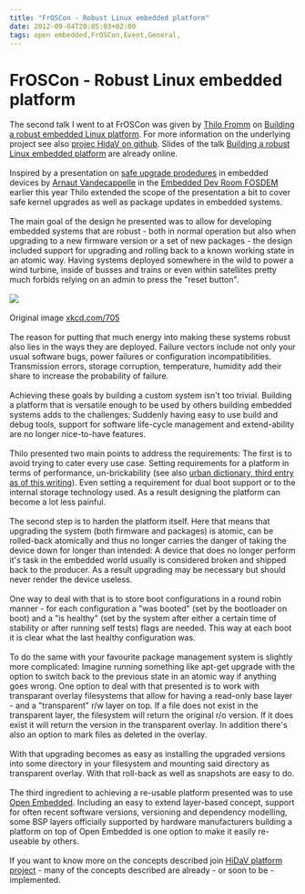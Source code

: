 ```yaml
---
title: "FrOSCon - Robust Linux embedded platform"
date: 2012-09-04T20:05:03+02:00
tags: open embedded,FrOSCon,Event,General,
---
```


# FrOSCon - Robust Linux embedded platform


The second talk I went to at FrOSCon was given by <a href="http://thilo-fromm.de">Thilo Fromm</a> on <a 
href="http://programm.froscon.de/2012/events/950.html">Building a robust embedded Linux platform</a>. For more 
information on the underlying project see also <a href="http://github.com/DFE/HidaV/wiki">projec HidaV on github</a>. 
Slides of the talk <a href="http://thilo-fromm.de/~t-lo/slides/linux_platform.pdf">Building a robust Linux embedded 
platform</a> are already online.<br><br>Inspired by a presentation on <a 
href="https://archive.fosdem.org/2012/schedule/event/safe_upgrade_of_embedded_systems.html">safe upgrade prodedures</a> 
in embedded devices by <a href="https://archive.fosdem.org/2012/schedule/speaker/arnaut_vandecappelle.html">Arnaut 
Vandecappelle</a> in the <a href="https://archive.fosdem.org/2012/schedule/track/embedded_devroom.html">Embedded Dev 
Room FOSDEM</a> earlier this year Thilo extended the scope of the presentation a bit to cover safe kernel upgrades as 
well as package updates in embedded systems.<br><br>The main goal of the design he presented was to allow for 
developing embedded systems that are robust - both in normal operation but also when upgrading to a new firmware 
version or a set of new packages - the design included support for upgrading and rolling back to a known working state 
in an atomic way. Having systems deployed somewhere in the wild to power a wind turbine, inside of busses and trains or 
even within satellites pretty much forbids relying on an admin to press the "reset button".<br><br><a 
href="http://xkcd.com/705/"><img src=" http://imgs.xkcd.com/comics/devotion_to_duty.png"></a><br><br><font 
size="small">Original image <a href="http://xkcd.com/705/">xkcd.com/705</a></font><br><br>The reason for putting that 
much energy into making these systems robust also lies in the ways they are deployed. Failure vectors include not only 
your usual software bugs, power failures or configuration incompatibilities. Transmission errors, storage corruption, 
temperature, humidity add their share to increase the probability of failure.<br><br>Achieving these goals by building 
a custom system isn't too trivial. Building a platform that is versatile enough to be used by others building embedded 
systems adds to the challenges: Suddenly having easy to use build and debug tools, support for software life-cycle 
management and extend-ability are no longer nice-to-have features.<br><br>Thilo presented two main points to address 
the requirements: The first is to avoid trying to cater every use case. Setting requirements for a platform in terms of 
performance, un-brickability (see also <a href="http://www.urbandictionary.com/define.php?term=brickable">urban 
dictionary, third entry as of this writing</a>). Even setting a requirement for dual boot support or to the internal 
storage technology used. As a result designing the platform can become a lot less painful.<br><br>The second step is to 
harden the platform itself. Here that means that upgrading the system (both firmware and packages) is atomic, can be 
rolled-back atomically and thus no longer carries the danger of taking the device down for longer than intended: A 
device that does no longer perform it's task in the embedded world usually is considered broken and shipped back to the 
producer. As a result upgrading may be necessary but should never render the device useless.<br><br>One way to deal 
with that is to store boot configurations in a round robin manner - for each configuration a "was booted" (set by the 
bootloader on boot) and a "is healthy" (set by the system after either a certain time of stability or after running 
self tests) flags are needed. This way at each boot it is clear what the last healthy configuration was.<br><br>To do 
the same with your favourite package management system is slightly more complicated: Imagine running something like 
apt-get upgrade with the option to switch back to the previous state in an atomic way if anything goes wrong. One 
option to deal with that presented is to work with transparant overlay filesystems that allow for having a read-only 
base layer - and a "transparent" r/w layer on top. If a file does not exist in the transparent layer, the filesystem 
will return the original r/o version. If it does exist it will return the version in the transparent overlay. In 
addition there's also an option to mark files as deleted in the overlay.<br><br>With that upgrading becomes as easy as 
installing the upgraded versions into some directory in your filesystem and mounting said directory as transparent 
overlay. With that roll-back as well as snapshots are easy to do.<br><br>The third ingredient to achieving a re-usable 
platform presented was to use <a href="http://www.openembedded.org/wiki/Main_Page">Open Embedded</a>. Including an easy 
to extend layer-based concept, support for often recent software versions, versioning and dependency modelling, some 
BSP layers officially supported by hardware manufacturers building a platform on top of Open Embedded is one option to 
make it easily re-useable by others.<br><br>If you want to know more on the concepts described join <a 
href="http://github.com/dfe/hidav">HiDaV platform project</a> - many of the concepts described are already - or soon to 
be - implemented. <br>
